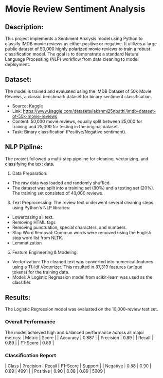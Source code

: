 # Movie Review Sentiment Analysis #
## Description: ##
This project implements a Sentiment Analysis model using Python to classify IMDB movie reviews as either positive or negative. It utilizes a large public dataset of 50,000 highly polarized movie reviews to train a robust classification model. The goal is to demonstrate a standard Natural Language Processing (NLP) workflow from data cleaning to model deployment. 
## Dataset: ##
The model is trained and evaluated using the IMDB Dataset of 50k Movie Reviews, a classic benchmark dataset for binary sentiment classification.
* Source: Kaggle
* Link: https://www.kaggle.com/datasets/lakshmi25npathi/imdb-dataset-of-50k-movie-reviews
* Content: 50,000 movie reviews, equally split between 25,000 for training and 25,000 for testing in the original dataset.
* Task: Binary classification (Positive/Negative sentiment).
## NLP Pipline: ##
The project followed a multi-step pipeline for cleaning, vectorizing, and classifying the text data.
1. Data Preparation:
  * The raw data was loaded and randomly shuffled.
  * The dataset was split into a training set (80%) and a testing set (20%). The training set consisted of 40,000 reviews.
3. Text Preprocessing:
The review text underwent several cleaning steps using Python's NLP libraries:
  * Lowercasing all text.
  * Removing HTML tags
  * Removing punctuation, special characters, and numbers.
  * Stop Word Removal: Common words were removed using the English stop word list from NLTK.
  * Lemmatization
5. Feature Engineering & Modeling:
  * Vectorization: The cleaned text was converted into numerical features using a Tf-Idf Vectorizer. This resulted in 87,319 features (unique tokens) for the training data.
  * Model: A Logistic Regression model from scikit-learn was used as the classifier.
## Results: ##
The Logistic Regression model was evaluated on the 10,000-review test set.
### Overall Performance ###
The model achieved high and balanced performance across all major metrics:
| Metric | Score |
| Accuracy | 0.887 |
| Precision | 0.89 |
| Recall | 0.89 |
| F1-Score | 0.89 |

### Classification Report ###
| Class | Precision | Recall | F1-Score | Support |
| Negative | 0.88 | 0.90 | 0.89 | 4991 |
| Positive | 0.90 | 0.88 | 0.89 | 5009 |
